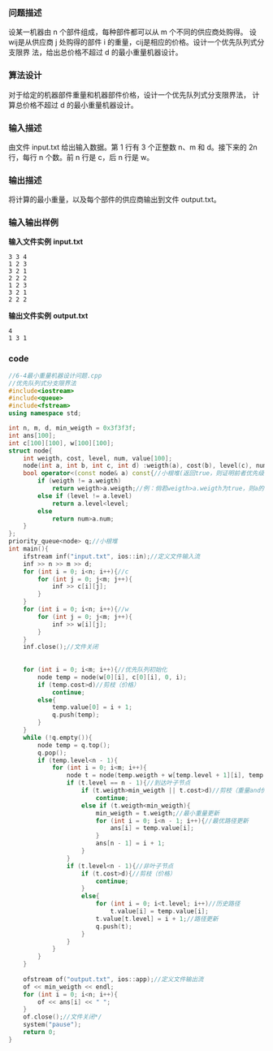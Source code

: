 ### 问题描述

设某一机器由 n 个部件组成，每种部件都可以从 m 个不同的供应商处购得。
设 wij是从供应商 j 处购得的部件 i 的重量，cij是相应的价格。设计一个优先队列式分支限界
法，给出总价格不超过 d 的最小重量机器设计。

### 算法设计

对于给定的机器部件重量和机器部件价格，设计一个优先队列式分支限界法，
计算总价格不超过 d 的最小重量机器设计。

### 输入描述

由文件 input.txt 给出输入数据。第 1 行有 3 个正整数 n、m 和 d。接下来的
2n 行，每行 n 个数。前 n 行是 c，后 n 行是 w。

### 输出描述

将计算的最小重量，以及每个部件的供应商输出到文件 output.txt。

### 输入输出样例
**输入文件实例**
**input.txt**

```
3 3 4
1 2 3
3 2 1
2 2 2
1 2 3
3 2 1
2 2 2                          
```

**输出文件实例**
**output.txt**
```
4
1 3 1 
```

### code
```c++
//6-4最小重量机器设计问题.cpp
//优先队列式分支限界法
#include<iostream>
#include<queue>
#include<fstream>
using namespace std;

int n, m, d, min_weigth = 0x3f3f3f;
int ans[100];
int c[100][100], w[100][100];
struct node{
	int weigth, cost, level, num, value[100];
	node(int a, int b, int c, int d) :weigth(a), cost(b), level(c), num(d){}
	bool operator<(const node& a) const{//小根堆(返回true，则证明前者优先级低于后者，则后者居上！)
		if (weigth != a.weigth)
			return weigth>a.weigth;//例：倘若weigth>a.weigth为true，则a的优先级更高，即weigth小的对象优先级更高！
		else if (level != a.level)
			return a.level<level;
		else
			return num>a.num;
	}
};
priority_queue<node> q;//小根堆
int main(){
	ifstream inf("input.txt", ios::in);//定义文件输入流	
	inf >> n >> m >> d;
	for (int i = 0; i<n; i++){//c
		for (int j = 0; j<m; j++){
			inf >> c[i][j];
		}
	}
	for (int i = 0; i<n; i++){//w
		for (int j = 0; j<m; j++){
			inf >> w[i][j];
		}
	}
	inf.close();//文件关闭
	
	
	for (int i = 0; i<m; i++){//优先队列初始化
		node temp = node(w[0][i], c[0][i], 0, i);
		if (temp.cost>d)//剪枝（价格）
			continue;
		else{
			temp.value[0] = i + 1;
			q.push(temp);
		}
	}
	while (!q.empty()){
		node temp = q.top();
		q.pop();
		if (temp.level<n - 1){
			for (int i = 0; i<m; i++){
				node t = node(temp.weigth + w[temp.level + 1][i], temp.cost + c[temp.level + 1][i], temp.level + 1, i);
				if (t.level == n - 1){//到达叶子节点
					if (t.weigth>min_weigth || t.cost>d)//剪枝（重量and价格）
						continue;
					else if (t.weigth<min_weigth){
						min_weigth = t.weigth;//最小重量更新
						for (int i = 0; i<n - 1; i++){//最优路径更新
							ans[i] = temp.value[i];
						}
						ans[n - 1] = i + 1;
					}
				}
				if (t.level<n - 1){//非叶子节点
					if (t.cost>d){//剪枝（价格）
						continue;
					}
					else{
						for (int i = 0; i<t.level; i++)//历史路径
							t.value[i] = temp.value[i];
						t.value[t.level] = i + 1;//路径更新
						q.push(t);
					}
				}
			}
		}
	}
	
	ofstream of("output.txt", ios::app);//定义文件输出流
	of << min_weigth << endl;
	for (int i = 0; i<n; i++){
		of << ans[i] << " ";
	}
	of.close();//文件关闭*/
	system("pause");
	return 0;
}


```




